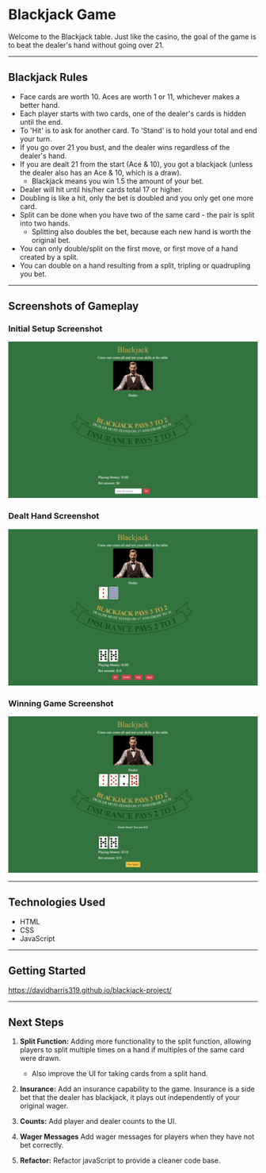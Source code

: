 # Blackjack Game

Welcome to the Blackjack table. Just like the casino, the goal of the game is to beat the dealer's hand without going over 21. 

---

## Blackjack Rules

- Face cards are worth 10. Aces are worth 1 or 11, whichever makes a better hand.
- Each player starts with two cards, one of the dealer's cards is hidden until the end.
- To 'Hit' is to ask for another card. To 'Stand' is to hold your total and end your turn.
- If you go over 21 you bust, and the dealer wins regardless of the dealer's hand.
- If you are dealt 21 from the start (Ace & 10), you got a blackjack (unless the dealer also has an Ace & 10, which is a draw). 
    - Blackjack means you win 1.5 the amount of your bet.
- Dealer will hit until his/her cards total 17 or higher.
- Doubling is like a hit, only the bet is doubled and you only get one more card. 
- Split can be done when you have two of the same card - the pair is split into two hands.
    - Splitting also doubles the bet, because each new hand is worth the original bet.
- You can only double/split on the first move, or first move of a hand created by a split.
- You can double on a hand resulting from a split, tripling or quadrupling you bet.

---

## Screenshots of Gameplay

### Initial Setup Screenshot

![Initial Setup](styles/images/game_start.png)

### Dealt Hand Screenshot

![Dealt Hand](styles/images/dealt_hand.png)

### Winning Game Screenshot

![Winning Game](styles/images/winning_game.png)

---

## Technologies Used
- HTML
- CSS
- JavaScript

---

## Getting Started

https://davidharris319.github.io/blackjack-project/

--- 
## Next Steps

1. **Split Function:** Adding more functionality to the split function, allowing players to split multiple times on a hand if multiples of the same card were drawn. 
    - Also improve the UI for taking cards from a split hand. 

2. **Insurance:** Add an insurance capability to the game. Insurance is a side bet that the dealer has blackjack, it plays out independently of your original wager.

3. **Counts:** Add player and dealer counts to the UI. 

4. **Wager Messages** Add wager messages for players when they have not bet correctly. 

5. **Refactor:** Refactor javaScript to provide a cleaner code base.